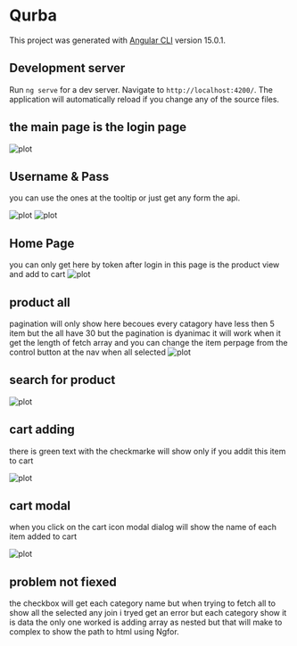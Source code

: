 # Qurba

This project was generated with [Angular CLI](https://github.com/angular/angular-cli) version 15.0.1.
## Development server

Run `ng serve` for a dev server. Navigate to `http://localhost:4200/`. The application will automatically reload if you change any of the source files.
## the main page is the login page 
![plot](./src/assets/Gitimg/1.PNG)

## Username & Pass
you can use the ones at the tooltip or just get any form the api.

![plot](./src/assets/Gitimg/2.png)  ![plot](./src/assets/Gitimg/3.png)

## Home Page
you can only get here by token after login in this page is the product view and add to cart 
![plot](./src/assets/Gitimg/4.PNG)

## product all 
pagination will only show here becoues every catagory have less then 5 item but the all have 30 but the pagination is dyanimac it will work when it get the length of fetch array and you can change the item perpage from the control button at the nav when all selected
![plot](./src/assets/Gitimg/5.PNG)

## search for product 
![plot](./src/assets/Gitimg/7.PNG)

## cart adding
there is green text with the checkmarke will show only if you addit this item to cart 

![plot](./src/assets/Gitimg/6.PNG)

## cart modal 
when you click on the cart icon modal dialog will show the name of each item added to cart 

![plot](./src/assets/Gitimg/8.PNG)


## problem not fiexed
the checkbox will get each category name but when trying to fetch all to show all the selected any join i tryed get an error but each category show it is data 
the only one worked is adding array as nested but that will make to complex to show the path to html using Ngfor.

